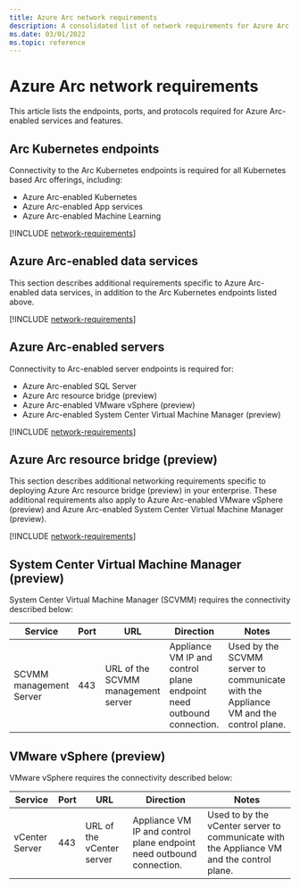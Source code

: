 ```yaml
---
title: Azure Arc network requirements
description: A consolidated list of network requirements for Azure Arc features and Azure Arc-enabled services. Lists endpoints, ports, and protocols.
ms.date: 03/01/2022
ms.topic: reference
---
```


# Azure Arc network requirements

This article lists the endpoints, ports, and protocols required for Azure Arc-enabled services and features.

## Arc Kubernetes endpoints

Connectivity to the Arc Kubernetes endpoints is required for all Kubernetes based Arc offerings, including:

- Azure Arc-enabled Kubernetes
- Azure Arc-enabled App services
- Azure Arc-enabled Machine Learning

[!INCLUDE [network-requirements](kubernetes/includes/network-requirements.md)]

## Azure Arc-enabled data services

This section describes additional requirements specific to Azure Arc-enabled data services, in addition to the Arc Kubernetes endpoints listed above.

[!INCLUDE [network-requirements](data/includes/network-requirements.md)]

## Azure Arc-enabled servers

Connectivity to Arc-enabled server endpoints is required for:

- Azure Arc-enabled SQL Server
- Azure Arc resource bridge (preview)
- Azure Arc-enabled VMware vSphere (preview)
- Azure Arc-enabled System Center Virtual Machine Manager (preview)

[!INCLUDE [network-requirements](servers/includes/network-requirements.md)]

## Azure Arc resource bridge (preview)

This section describes additional networking requirements specific to deploying Azure Arc resource bridge (preview) in your enterprise. These additional requirements also apply to Azure Arc-enabled VMware vSphere (preview) and Azure Arc-enabled System Center Virtual Machine Manager (preview).

[!INCLUDE [network-requirements](resource-bridge/includes/network-requirements.md)]

## System Center Virtual Machine Manager (preview)

System Center Virtual Machine Manager (SCVMM) requires the connectivity described below:

| **Service** | **Port** | **URL** | **Direction** | **Notes**|
| --- | --- | --- | --- | --- |
| SCVMM management Server | 443 | URL of the SCVMM management server | Appliance VM IP and control plane endpoint need outbound connection. | Used by the SCVMM server to communicate with the Appliance VM and the control plane. |

## VMware vSphere (preview)

VMware vSphere requires the connectivity described below:

| **Service** | **Port** | **URL** | **Direction** | **Notes**|
| --- | --- | --- | --- | --- |
| vCenter Server | 443 | URL of the vCenter server  | Appliance VM IP and control plane endpoint need outbound connection. | Used to by the vCenter server to communicate with the Appliance VM and the control plane.|

